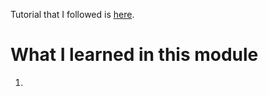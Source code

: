 Tutorial that I followed is [here](https://github.com/verekia/js-stack-from-scratch/blob/master/tutorial/06-react-router-ssr-helmet.md#readme).

# What I learned in this module

1. 

